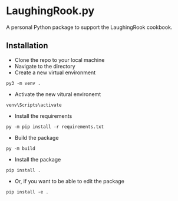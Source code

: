 # LaughingRook.py

A personal Python package to support the LaughingRook cookbook.

## Installation

- Clone the repo to your local machine
- Navigate to the directory
- Create a new virtual environment

```
py3 -m venv .
```

- Activate the new vitural environemt

```
venv\Scripts\activate
```

- Install the requirements

```
py -m pip install -r requirements.txt
```

- Build the package

```
py -m build
```

- Install the package

```
pip install .
```

- Or, if you want to be able to edit the package

```
pip install -e .
```
